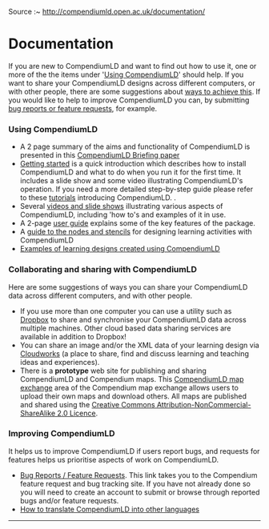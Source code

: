 
Source :~ <http://compendiumld.open.ac.uk/documentation/>

# Documentation

If you are new to CompendiumLD and want to find out how to use it, one or more of the the items under '[Using CompendiumLD](#using)' should help. If you want to share your CompendiumLD designs across different computers, or with other people, there are some suggestions about [ways to achieve this](#collaborateshare "Collaborating and sharing with CompendiumLD"). If you would like to help to improve CompendiumLD you can, by submitting [bug reports or feature requests](#improve "Improving CompendiumLD"), for example.

### <a name="using" ></a>Using CompendiumLD

*   A 2 page summary of the aims and functionality of CompendiumLD is presented in this [CompendiumLD Briefing paper](../documentation/version1.0/QuickRefGuides/CompendiumLD-briefing-paper.pdf)
*   [Getting started](../gettingstarted.html) is a quick introduction which describes how to install CompendiumLD and what to do when you run it for the first time. It includes a slide show and some video illustrating CompendiumLD's operation. If you need a more detailed step-by-step guide please refer to these [tutorials](../documentation/version1.0/tutorials/) introducing CompendiumLD. .
*   Several [videos and slide shows](../documentation/version1.0/videos/) illustrating various aspects of CompendiumLD, including 'how to's and examples of it in use.
*   A 2-page [user guide](../documentation/version1.0/QuickRefGuides/userguide.pdf) explains some of the key features of the package.
*   A [guide to the nodes and stencils](../documentation/version1.0/QuickRefGuides/stencilsAndNodes/) for designing learning activities with CompendiumLD
*   [Examples of learning designs created using CompendiumLD](../documentation/examples)

### <a name="collaborateshare" ></a>Collaborating and sharing with CompendiumLD

Here are some suggestions of ways you can share your CompendiumLD data across different computers, and with other people.

*   If you use more than one computer you can use a utility such as [Dropbox](https://www.dropbox.com/) to share and synchronise your CompendiumLD data across multiple machines. Other cloud based data sharing services are available in addition to Dropbox!
*   You can share an image and/or the XML data of your learning design via [Cloudworks][] (a place to share, find and discuss learning and teaching ideas and experiences).
*   There is a __prototype__ web site for publishing and sharing CompendiumLD and Compendium maps.
  This [CompendiumLD map exchange][moodle] area of the Compendium map exchange allows users to upload their own maps and download others.
  All maps are published and shared using the [Creative Commons Attribution-NonCommercial-ShareAlike 2.0 Licence][cc-by-nc-sa].

### <a name="improve" ></a>Improving CompendiumLD

It helps us to improve CompendiumLD if users report bugs, and requests for features helps us prioritise aspects of work on CompendiumLD.

*   [Bug Reports / Feature Requests][bugz-arch].
    This link takes you to the Compendium feature request and bug tracking site. If you have not already done so you will need to create an account to submit or browse through reported bugs and/or feature requests.
*   [How to translate CompendiumLD into other languages](../documentation/translation/)

[archive]: https://web.archive.org/web/20180401065418/http://compendiumld.open.ac.uk/documentation/
[bugz]: http://compendium.open.ac.uk/bugzilla/enter_bug.cgi?product=CompendiumLD
[bugz-arch]: https://web.archive.org/web/20160902233719/http://compendium.open.ac.uk/bugzilla/enter_bug.cgi?product=CompendiumLD
[cloudworks]: https://cloudworks.ac.uk/cloud/view/3687
[moodle]: http://compendium.open.ac.uk/moodle/course/view.php?id=7 "404 Not Found"
[cc-by-nc-sa]: https://creativecommons.org/licenses/by-nc-sa/2.0/uk/

---
